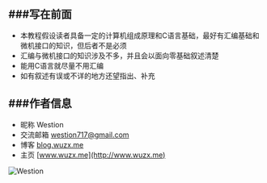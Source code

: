 ###写在前面
---

- 本教程假设读者具备一定的计算机组成原理和C语言基础，最好有汇编基础和微机接口的知识，但后者不是必须
- 汇编与微机接口的知识涉及不多，并且会以面向零基础叙述清楚
- 能用C语言就尽量不用汇编
- 如有叙述有误或不详的地方还望指出、补充

###作者信息
---

- 昵称 Westion
- 交流邮箱 westion717@gmail.com
- 博客 [blog.wuzx.me](http://blog.wuzx.me)
- 主页 [www.wuzx.me](http://www.wuzx.me)


![Westion](http://a0.att.hudong.com/02/79/01300000248079122519799535152.jpg)